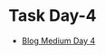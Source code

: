 
# Task Day-4

- [Blog Medium Day 4](https://medium.com/@abduromanov2020/aqua-developer-day-4-39a0bb4f5e97)


